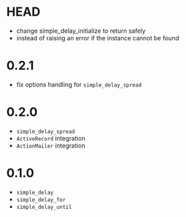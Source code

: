 # HEAD

* change simple_delay_initialize to return safely
* instead of raising an error if the instance cannot be found

# 0.2.1

* fix options handling for `simple_delay_spread`

# 0.2.0

* `simple_delay_spread`
* `ActiveRecord` integration
* `ActionMailer` integration

# 0.1.0

* `simple_delay`
* `simple_delay_for`
* `simple_delay_until`
